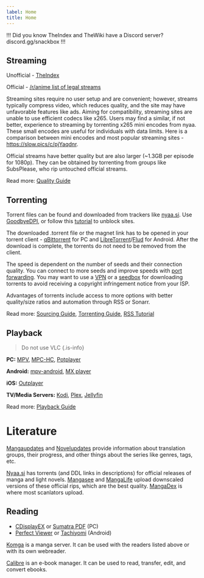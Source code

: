 ```yaml
---
label: Home
title: Home
---
```


!!!
Did you know TheIndex and TheWiki have a Discord server? discord.gg/snackbox
!!!

## Streaming

Unofficial - [TheIndex](https://theindex.moe/)

Official - [/r/anime list of legal streams](https://www.reddit.com/r/anime/wiki/legal_streams)

Streaming sites require no user setup and are convenient; however, streams typically compress video, which reduces quality, and the site may have unfavorable features like ads. Aiming for compatibility, streaming sites are unable to use efficient codecs like x265. Users may find a similar, if not better, experience to streaming by torrenting x265 mini encodes from nyaa. These small encodes are useful for individuals with data limits. Here is a comparison between mini encodes and most popular streaming sites - https://slow.pics/c/pjYaqdnr.

Official streams have better quality but are also larger (~1.3GB per episode for 1080p). They can be obtained by torrenting from groups like SubsPlease, who rip untouched official streams.

Read more: [Quality Guide](/guides/quality)

## Torrenting

Torrent files can be found and downloaded from trackers like [nyaa.si](https://nyaa.si). Use [GoodbyeDPI](https://github.com/ValdikSS/GoodbyeDPI), or follow this [tutorial](/tutorials/unblock) to unblock sites.

The downloaded .torrent file or the magnet link has to be opened in your torrent client - [qBittorrent](https://www.qbittorrent.org/download.php) for PC and [LibreTorrent](https://play.google.com/store/apps/details?id=org.proninyaroslav.libretorrent)/[Flud](https://play.google.com/store/apps/details?id=com.delphicoder.flud) for Android. After the download is complete, the torrents do not need to be removed from the client.

The speed is dependent on the number of seeds and their connection quality. You can connect to more seeds and improve speeds with [port forwarding](/en/guides/torrenting#how-to-port-forward). You may want to use a [VPN](/en/faq/vpn) or a [seedbox](/en/guides/torrenting#what-is-a-seedbox) for downloading torrents to avoid receiving a copyright infringement notice from your ISP.

Advantages of torrents include access to more options with better quality/size ratios and automation through RSS or Sonarr.

Read more: [Sourcing Guide](/guides/sourcing), [Torrenting Guide](/en/guides/torrenting), [RSS Tutorial](/tutorials/rss)

## Playback

> Do not use VLC
> {.is-info}

**PC:** [MPV](https://mpv.io/installation/), [MPC-HC](https://github.com/clsid2/mpc-hc/releases), [Potplayer](https://potplayer.daum.net)

**Android:** [mpv-android](https://play.google.com/store/apps/details?id=is.xyz.mpv&hl=lv&gl=US), [MX player](https://play.google.com/store/apps/details?id=com.mxtech.videoplayer.ad&hl=lv&gl=US)

**iOS:** [Outplayer](https://apps.apple.com/us/app/outplayer/id1449923287)

**TV/Media Servers:** [Kodi](https://kodi.tv), [Plex](https://www.plex.tv/), [Jellyfin](https://jellyfin.org/)

Read more: [Playback Guide](/en/guides/playback)

# Literature

[Mangaupdates](https://www.mangaupdates.com/) and [Novelupdates](https://www.novelupdates.com/) provide information about translation groups, their progress, and other things about the series like genres, tags, etc.

[Nyaa.si](https://nyaa.si/) has torrents (and DDL links in descriptions) for official releases of manga and light novels. [Mangasee](https://mangasee123.com/) and [MangaLife](https://manga4life.com/) upload downscaled versions of these official rips, which are the best quality. [MangaDex](https://mangadex.org/) is where most scanlators upload.

## Reading

- [CDisplayEX](https://www.cdisplayex.com/) or [Sumatra PDF](https://www.sumatrapdfreader.org/free-pdf-reader) (PC)
- [Perfect Viewer](https://play.google.com/store/apps/details?id=com.rookiestudio.perfectviewer) or [Tachiyomi](https://tachiyomi.org/) (Android)

[Komga](https://komga.org/) is a manga server. It can be used with the readers listed above or with its own webreader.

[Calibre](https://calibre-ebook.com/) is an e-book manager. It can be used to read, transfer, edit, and convert ebooks.
